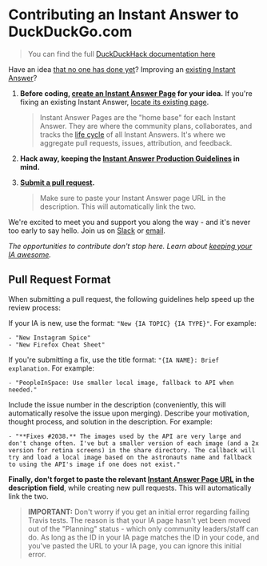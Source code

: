 # Contributing an Instant Answer to DuckDuckGo.com

> You can find the full [DuckDuckHack documentation here](http://docs.duckduckhack.com)

Have an idea [that no one has done yet](https://duck.co/ia)? Improving an [existing Instant Answer](https://duck.co/ia/dev/issues)?

1. **Before coding, [create an Instant Answer Page](https://duck.co/ia/new_ia) for your idea.** If you're fixing an existing Instant Answer, [locate its existing page](https://duck.co/ia).

    > Instant Answer Pages are the "home base" for each Instant Answer. They are where the community plans, collaborates, and tracks the [life cycle](http://docs.duckduckhack.com/submitting/long-term.html) of all Instant Answers. It's where we aggregate pull requests, issues, attribution, and feedback.

2. **Hack away, keeping the [Instant Answer Production Guidelines](http://docs.duckduckhack.com/submitting/checklist.html) in mind.**

3. **[Submit a pull request](http://docs.duckduckhack.com/submitting/pull-request.html).**

    > Make sure to paste your Instant Answer page URL in the description. This will automatically link the two.

We're excited to meet you and support you along the way - and it's never too early to say hello. Join us on [Slack](mailto:QuackSlack@duckduckgo.com?subject=AddMe) or [email](mailto:open@duckduckgo.com).

*The opportunities to contribute don't stop here. Learn about [keeping your IA awesome](http://docs.duckduckhack.com/submitting/long-term.html).*


## Pull Request Format

When submitting a pull request, the following guidelines help speed up the review process:

If your IA is new, use the format: `"New {IA TOPIC} {IA TYPE}"`. For example:

    - "New Instagram Spice"
    - "New Firefox Cheat Sheet"

If you're submitting a fix, use the title format: `"{IA NAME}: Brief explanation`. For example:

    - "PeopleInSpace: Use smaller local image, fallback to API when needed."

Include the issue number in the description (conveniently, this will automatically resolve the issue upon merging). Describe your motivation, thought process, and solution in the description. For example:

    - "**Fixes #2038.** The images used by the API are very large and don't change often. I've but a smaller version of each image (and a 2x version for retina screens) in the share directory. The callback will try and load a local image based on the astronauts name and fallback to using the API's image if one does not exist."

**Finally, don't forget to paste the relevant [Instant Answer Page URL](https://duck.co/ia/new_ia) in the description field**, while creating new pull requests. This will automatically link the two.

> **IMPORTANT:** Don't worry if you get an initial error regarding failing Travis tests. The reason is that your IA page hasn't yet been moved out of the "Planning" status - which only community leaders/staff can do. As long as the ID in your IA page matches the ID in your code, and you've pasted the URL to your IA page, you can ignore this initial error.

